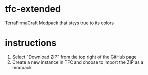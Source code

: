 # tfc-extended
TerraFirmaCraft Modpack that stays true to its colors

# instructions
1. Select "Download ZIP" from the top right of the GitHub page
2. Create a new instance in TFC and choose to import the ZIP as a modpack
